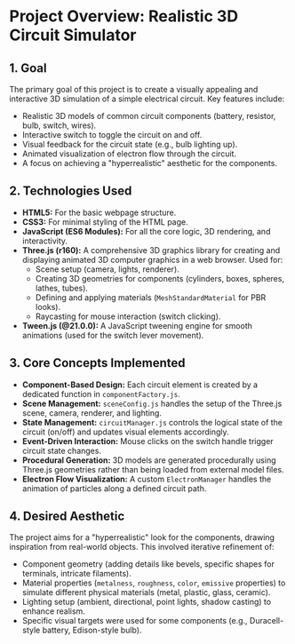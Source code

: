 # Project Overview: Realistic 3D Circuit Simulator

## 1. Goal

The primary goal of this project is to create a visually appealing and interactive 3D simulation of a simple electrical circuit. Key features include:
-   Realistic 3D models of common circuit components (battery, resistor, bulb, switch, wires).
-   Interactive switch to toggle the circuit on and off.
-   Visual feedback for the circuit state (e.g., bulb lighting up).
-   Animated visualization of electron flow through the circuit.
-   A focus on achieving a "hyperrealistic" aesthetic for the components.

## 2. Technologies Used

-   **HTML5:** For the basic webpage structure.
-   **CSS3:** For minimal styling of the HTML page.
-   **JavaScript (ES6 Modules):** For all the core logic, 3D rendering, and interactivity.
-   **Three.js (r160):** A comprehensive 3D graphics library for creating and displaying animated 3D computer graphics in a web browser. Used for:
    -   Scene setup (camera, lights, renderer).
    -   Creating 3D geometries for components (cylinders, boxes, spheres, lathes, tubes).
    -   Defining and applying materials (`MeshStandardMaterial` for PBR looks).
    -   Raycasting for mouse interaction (switch clicking).
-   **Tween.js (@21.0.0):** A JavaScript tweening engine for smooth animations (used for the switch lever movement).

## 3. Core Concepts Implemented

-   **Component-Based Design:** Each circuit element is created by a dedicated function in `componentFactory.js`.
-   **Scene Management:** `sceneConfig.js` handles the setup of the Three.js scene, camera, renderer, and lighting.
-   **State Management:** `circuitManager.js` controls the logical state of the circuit (on/off) and updates visual elements accordingly.
-   **Event-Driven Interaction:** Mouse clicks on the switch handle trigger circuit state changes.
-   **Procedural Generation:** 3D models are generated procedurally using Three.js geometries rather than being loaded from external model files.
-   **Electron Flow Visualization:** A custom `ElectronManager` handles the animation of particles along a defined circuit path.

## 4. Desired Aesthetic

The project aims for a "hyperrealistic" look for the components, drawing inspiration from real-world objects. This involved iterative refinement of:
-   Component geometry (adding details like bevels, specific shapes for terminals, intricate filaments).
-   Material properties (`metalness`, `roughness`, `color`, `emissive` properties) to simulate different physical materials (metal, plastic, glass, ceramic).
-   Lighting setup (ambient, directional, point lights, shadow casting) to enhance realism.
-   Specific visual targets were used for some components (e.g., Duracell-style battery, Edison-style bulb). 